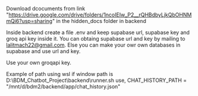 Download dcocuments from link "https://drive.google.com/drive/folders/1ncoIEIw_P2__rQHBdbyLjkQbOHNMmQi6?usp=sharing" in the hidden_docs folder in backend

Inside backend create a file .env and keep supabase url, supabase key and groq api key inside it. You can obtaing supabase url and key by mailing to lalitmach22@gmail.com. Else you can make your owr own databases in supabase and use url and key.

Use your own groqapi key.

Example of path using wsl
if window path is D:\BDM_Chatbot_Project\backend\runner.sh
use, CHAT_HISTORY_PATH = "/mnt/d/bdm2/backend/app/chat_history.json"